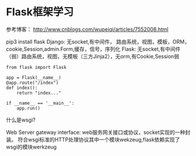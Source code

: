 # Flask框架学习

参考博客：  http://www.cnblogs.com/wupeiqi/articles/7552008.html

pip3 install flask
Django: 无socket,有中间件，   路由系统，视图，模板，ORM，cookie,Session,admin.Form,缓存，信号，序列化
Flask:  无socket,有中间件（弱）路由系统，视图，无模板（三方Jinja2），无orm,有Cookie,Session弱


```
from flask import Flask

app = Flask(__name__)
@app.route("/index")
def index():
    return "index..."

if __name__ == '__main__':
    app.run()
```

什么是wsgi?

Web Server gateway interface: web服务网关接口或协议，socket实现的一种封装。
符合wsgi标准的HTTP处理协议其中一个模块wekzeug,flask依赖实现了wsgi的模块werkzeug


